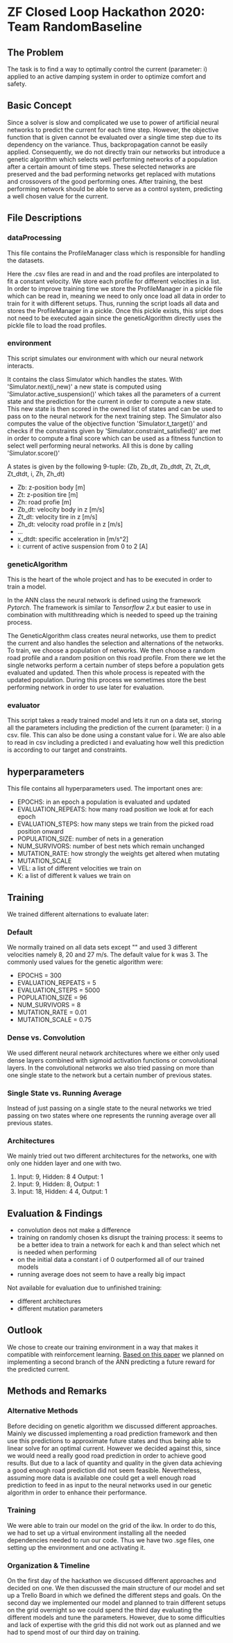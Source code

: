 # ZF Closed Loop Hackathon 2020: Team RandomBaseline
## The Problem
The task is to find a way to optimally control the current (parameter: i) applied to an active damping system in order to optimize comfort and safety.


## Basic Concept
Since a solver is slow and complicated we use to power of artificial neural networks to predict the current for each time step. However, the objective function that is given cannot be evaluated over a single time step due to its dependency on the variance. Thus, backpropagation cannot be easily applied.
Consequently, we do not directly train our networks but introduce a genetic algorithm which selects well performing networks of a population after a certain amount of time steps. These selected networks are preserved and the bad performing networks get replaced with mutations and crossovers of the good performing ones.
After training, the best performing network should be able to serve as a control system, predicting a well chosen value for the current.

## File Descriptions
### dataProcessing
This file contains the ProfileManager class which is responsible for handling the datasets.

Here the .csv files are read in and and the road profiles are interpolated to fit a constant velocity. We store each profile for different velocities in a list.
In order to improve training time we store the ProfileManager in a pickle file which can be read in, meaning we need to only once load all data in order to train for it with different setups. Thus, running the script loads all data and stores the ProfileManager in a pickle. Once this pickle exists, this sript does not need to be executed again since the geneticAlgorithm directly uses the pickle file to load the road profiles.

### environment
This script simulates our environment with which our neural network interacts.

It contains the class Simulator which handles the states.
With 'Simulator.next(i_new)' a new state is computed using 'Simulator.active_suspension()' which takes all the parameters of a current state and the prediction for the current in order to compute a new state. This new state is then scored in the owned list of states and can be used to pass on to the neural network for the next training step.
The Simulator also computes the value of the objective function 'Simulator.t_target()' and checks if the constraints given by 'Simulator.constraint_satisfied()' are met in order to compute a final score which can be used as a fitness function to select well performing neural networks. All this is done by calling 'Simulator.score()'

A states is given by the following 9-tuple: (Zb, Zb_dt, Zb_dtdt, Zt, Zt_dt, Zt_dtdt, i, Zh, Zh_dt)

* Zb: z-position body [m]
* Zt: z-position tire [m]
* Zh: road profie [m]
* Zb_dt: velocity body in z [m/s]
* Zt_dt: velocity tire in z [m/s]
* Zh_dt: velocity road profile in z [m/s]
* ...
* x_dtdt: specific acceleration in [m/s^2]
* i: current of active suspension from 0 to 2 [A]

### geneticAlgorithm
This is the heart of the whole project and has to be executed in order to train a model.

In the ANN class the neural network is defined using the framework *Pytorch*. The framework is similar to *Tensorflow 2.x* but easier to use in combination with multithreading which is needed to speed up the training process.  

The GeneticAlgorithm class creates neural networks, use them to predict the current and also handles the selection and alternations of the networks.
To train, we choose a population of networks. We then choose a random road profile and a random position on this road profile. From there we let the single networks perform a certain number of steps before a population gets evaluated and updated. Then this whole process is repeated with the updated population. During this process we sometimes store the best performing network in order to use later for evaluation.

### evaluator
This script takes a ready trained model and lets it run on a data set, storing all the parameters including the prediction of the current (parameter: i) in a csv. file. This can also be done using a constant value for i.
We are also able to read in csv including a predicted i and evaluating how well this prediction is according to our target and constraints.



## hyperparameters
This file contains all hyperparameters used.
The important ones are:
* EPOCHS: in an epoch a population is evaluated and updated
* EVALUATION_REPEATS: how many road position we look at for each epoch
* EVALUATION_STEPS:  how many steps we train from the picked road position onward
* POPULATION_SIZE: number of nets in a generation
* NUM_SURVIVORS: number of best nets which remain unchanged
* MUTATION_RATE: how strongly the weights get altered when mutating
* MUTATION_SCALE
* VEL: a list of different velocities we train on
* K: a list of different k values we train on


## Training
We trained different alternations to evaluate later:

### Default
We normally trained on all data sets except "" and used 3 different velocities namely 8, 20 and 27 m/s. The default value for k was 3.
The commonly used values for the genetic algorithm were:
- EPOCHS = 300
- EVALUATION_REPEATS = 5
- EVALUATION_STEPS = 5000
- POPULATION_SIZE = 96
- NUM_SURVIVORS = 8
- MUTATION_RATE = 0.01
- MUTATION_SCALE = 0.75

### Dense vs. Convolution
We used different neural network architectures where we either only used dense layers combined with sigmoid activation functions or convolutional layers. In the convolutional networks we also tried passing on more than one single state to the network but a certain number of previous states.

### Single State vs. Running Average
Instead of just passing on a single state to the neural networks we tried passing on two states where one represents the running average over all previous states.

### Architectures
We mainly tried out two different architectures for the networks, one with only one hidden layer and one with two.
1. Input: 9, Hidden: 8 4 Output: 1
2. Input: 9, Hidden: 8, Output: 1
3. Input: 18, Hidden: 4 4, Output: 1

## Evaluation & Findings
- convolution deos not make a difference
- training on randomly chosen ks disrupt the training process: it seems to be a better idea to train a network for each k and than select which net is needed when performing
- on the initial data a constant i of 0 outperformed all of our trained models
- running average does not seem to have a really big impact

Not available for evaluation due to unfinished training:
- different architectures
- different mutation parameters

## Outlook
We chose to create our training environment in a way that makes it compatible with reinforcement learning.
[Based on this paper](http://proceedings.mlr.press/v80/lee18b/lee18b.pdf) we planned on implementing a second branch of the ANN predicting a future reward for the predicted current.

## Methods and Remarks
### Alternative Methods
Before deciding on genetic algorithm we discussed different approaches.
Mainly we discussed implementing a road prediction framework and then use this predictions to approximate future states and thus being able to linear solve for an optimal current. However we decided against this, since we would need a really good road prediction in order to achieve good results. But due to a lack of quantity and quality in the given data achieving a good enough road prediction did not seem feasible.
Nevertheless, assuming more data is available one could get a well enough road prediction to feed in as input to the neural networks used in our genetic algorithm in order to enhance their performance.

### Training
We were able to train our model on the grid of the ikw. In order to do this, we had to set up a virtual environment installing all the needed dependencies needed to run our code. Thus we have two .sge files, one setting up the environment and one activating it.

### Organization & Timeline
On the first day of the hackathon we discussed different approaches and decided on one. We then discussed the main structure of our model and set up a Trello Board in which we defined the different steps and goals.
On the second day we implemented our model and planned to train different setups on the grid overnight so we could spend the third day evaluating the different models and tune the parameters. However, due to some difficulties and lack of expertise with the grid this did not work out as planned and we had to spend most of our third day on training.
